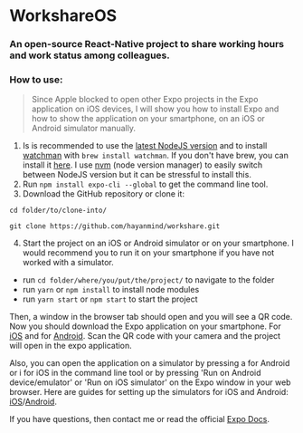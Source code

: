# WorkshareOS
### An open-source React-Native project to share working hours and work status among colleagues.
### How to use:
> Since Apple blocked to open other Expo projects in the Expo application on iOS devices, I will show you how to install Expo and how to show the application on your smartphone, on an iOS or Android simulator manually.
1. Is is recommended to use the [latest NodeJS version](https://nodejs.org/en/) and to install [watchman](https://facebook.github.io/watchman/docs/install.html) with `brew install watchman`. If you don't have brew, you can install it [here](https://brew.sh).
I use [nvm](https://github.com/nvm-sh/nvm) (node version manager) to easily switch between NodeJS version but it can be stressful to install this.
2. Run `npm install expo-cli --global` to get the command line tool.
3. Download the GitHub repository or clone it:

`cd folder/to/clone-into/`

`git clone https://github.com/hayanmind/workshare.git`

4. Start the project on an iOS or Android simulator or on your smartphone. I would recommend you to run it on your smartphone if you have not worked with a simulator.

 - run `cd folder/where/you/put/the/project/` to navigate to the folder
 - run `yarn` or `npm install` to install node modules
 - run `yarn start` or `npm start` to start the project
 
Then, a window in the browser tab should open and you will see a QR code. Now you should download the Expo application on your smartphone.
For [iOS](https://apps.apple.com/app/apple-store/id982107779) and for [Android](https://play.google.com/store/apps/details?id=host.exp.exponent&referrer=www).
Scan the QR code with your camera and the project will open in the expo application.

Also, you can open the application on a simulator by pressing a for Android or i for iOS in the command line tool or by pressing 'Run on Android device/emulator' or 'Run on iOS simulator' on the Expo window in your web browser.
Here are guides for setting up the simulators for iOS and Android: [iOS](https://docs.expo.io/versions/v34.0.0/workflow/ios-simulator/)/[Android](https://docs.expo.io/versions/v34.0.0/workflow/android-studio-emulator/).

If you have questions, then contact me or read the official [Expo Docs](https://docs.expo.io/versions/v34.0.0/).

